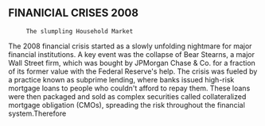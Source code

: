 ## FINANICIAL CRISES 2008

         The slumpling Household Market

The 2008 financial crisis started as a slowly unfolding nightmare for major financial institutions. A key event was the collapse of Bear Stearns, a major Wall Street firm, which was bought by JPMorgan Chase & Co. for a fraction of its former value with the Federal Reserve's help. The crisis was fueled by a practice known as subprime lending, where banks issued high-risk mortgage loans to people who couldn't afford to repay them. These loans were then packaged and sold as complex securities called collateralized mortgage obligation (CMOs), spreading the risk throughout the financial system.Therefore

